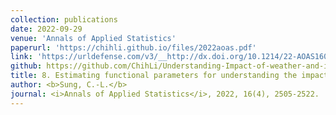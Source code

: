 ```yaml
---
collection: publications
date: 2022-09-29
venue: 'Annals of Applied Statistics'
paperurl: 'https://chihli.github.io/files/2022aoas.pdf'
link: 'https://urldefense.com/v3/__http://dx.doi.org/10.1214/22-AOAS1601__;!!HXCxUKc!2Ay_hnUuv6ahb2x2a9xp8WQ4osvkmWeI6DfWZqbS-hEvSPpEpmfLvVppy-sQxF9eYj78cPRaRR3R_A$'
github: https://github.com/ChihLi/Understanding-Impact-of-weather-and-intervention-on-COVID-19-AoAs
title: 8. Estimating functional parameters for understanding the impact of weather and government interventions on COVID-19 outbreak
author: <b>Sung, C.-L.</b>
journal: <i>Annals of Applied Statistics</i>, 2022, 16(4), 2505-2522.
---
```

